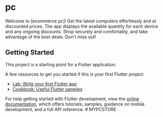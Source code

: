 # pc

Welcome to [ecommerce  pc]!  Get the latest computers effortlessly and at discounted prices. The app displays the available quantity for each device and any ongoing discounts. Shop securely and comfortably, and take advantage of the best deals. Don't miss out!

## Getting Started

This project is a starting point for a Flutter application.

A few resources to get you started if this is your first Flutter project:

- [Lab: Write your first Flutter app](https://docs.flutter.dev/get-started/codelab)
- [Cookbook: Useful Flutter samples](https://docs.flutter.dev/cookbook)

For help getting started with Flutter development, view the
[online documentation](https://docs.flutter.dev/), which offers tutorials,
samples, guidance on mobile development, and a full API reference.
#   M Y P C S T O R E  
 